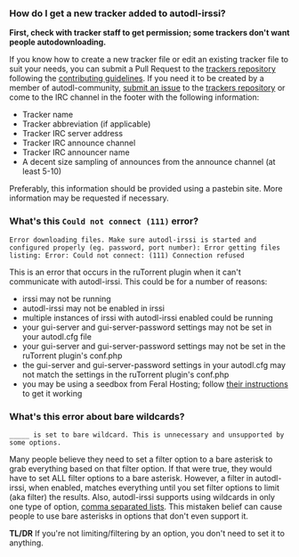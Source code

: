 ### How do I get a new tracker added to autodl-irssi?

**First, check with tracker staff to get permission; some trackers don't want people autodownloading.**

If you know how to create a new tracker file or edit an existing tracker file to suit your needs, you can submit a Pull Request to the [trackers repository](https://github.com/autodl-community/autodl-trackers) following the [contributing guidelines](https://github.com/autodl-community/autodl-trackers/blob/master/CONTRIBUTING.md#submitting-code). If you need it to be created by a member of autodl-community, [submit an issue](https://github.com/autodl-community/autodl-trackers/blob/master/CONTRIBUTING.md#submitting-an-issue) to the [trackers repository](https://github.com/autodl-community/autodl-trackers) or come to the IRC channel in the footer with the following information:

* Tracker name
* Tracker abbreviation (if applicable)
* Tracker IRC server address
* Tracker IRC announce channel
* Tracker IRC announcer name
* A decent size sampling of announces from the announce channel (at least 5-10)

Preferably, this information should be provided using a pastebin site. More information may be requested if necessary.

### What's this ``Could not connect (111)`` error?

``Error downloading files. Make sure autodl-irssi is started and configured properly (eg. password, port number): Error getting files listing: Error: Could not connect: (111) Connection refused``

This is an error that occurs in the ruTorrent plugin when it can't communicate with autodl-irssi. This could be for a number of reasons:

* irssi may not be running
* autodl-irssi may not be enabled in irssi
* multiple instances of irssi with autodl-irssi enabled could be running
* your gui-server and gui-server-password settings may not be set in your autodl.cfg file
* your gui-server and gui-server-password settings may not be set in the ruTorrent plugin's conf.php
* the gui-server and gui-server-password settings in your autodl.cfg may not match the settings in the ruTorrent plugin's conf.php
* you may be using a seedbox from Feral Hosting; follow [their instructions](https://www.feralhosting.com/faq/view?question=142) to get it working

### What's this error about bare wildcards?

``_____ is set to bare wildcard. This is unnecessary and unsupported by some options.``

Many people believe they need to set a filter option to a bare asterisk to grab everything based on that filter option. If that were true, they would have to set ALL filter options to a bare asterisk. However, a filter in autodl-irssi, when enabled, matches everything until you set filter options to limit (aka filter) the results. Also, autodl-irssi supports using wildcards in only one type of option, [comma separated lists](https://github.com/autodl-community/autodl-irssi/wiki/Basic-Configuration#formatting). This mistaken belief can cause people to use bare asterisks in options that don't even support it.

**TL/DR** If you're not limiting/filtering by an option, you don't need to set it to anything.
